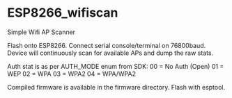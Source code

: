 # ESP8266_wifiscan
Simple Wifi AP Scanner

Flash onto ESP8266. Connect serial console/terminal on 76800baud. Device will continuously scan for available APs and dump the raw stats.

Auth stat is as per AUTH_MODE enum from SDK:
00 = No Auth (Open)
01 = WEP
02 = WPA
03 = WPA2
04 = WPA/WPA2

Compiled firmware is available in the firmware directory. Flash with esptool.
